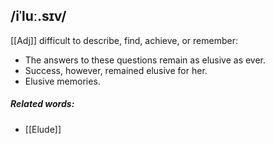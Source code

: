 ## /iˈluː.sɪv/
[[Adj]]
difficult to describe, find, achieve, or remember:

- The answers to these questions  remain as elusive as ever.
- Success, however, remained elusive for her.
- Elusive memories.

##### Related words:
- [[Elude]]
